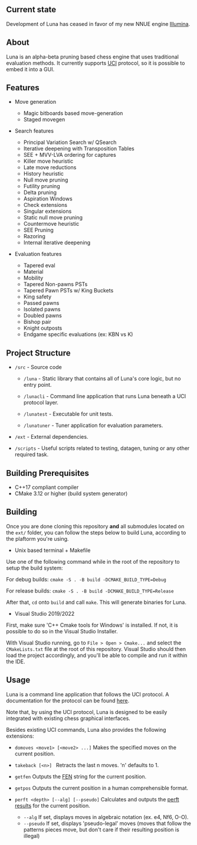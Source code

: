 ## Current state
Development of Luna has ceased in favor of my new NNUE engine [Illumina](https://github.com/mergener/illumina).

## About

Luna is an alpha-beta pruning based chess engine that uses traditional evaluation methods.
It currently supports [UCI](https://en.wikipedia.org/wiki/Universal_Chess_Interface) protocol, so it is possible to embed it into a GUI.

## Features

- Move generation
  - Magic bitboards based move-generation
  - Staged movegen

- Search features
  - Principal Variation Search w/ QSearch
  - Iterative deepening with Transposition Tables
  - SEE + MVV-LVA ordering for captures
  - Killer move heuristic
  - Late move reductions
  - History heuristic
  - Null move pruning
  - Futility pruning
  - Delta pruning
  - Aspiration Windows
  - Check extensions
  - Singular extensions
  - Static null move pruning
  - Countermove heuristic
  - SEE Pruning
  - Razoring
  - Internal iterative deepening
  
- Evaluation features
  - Tapered eval 
  - Material
  - Mobility
  - Tapered Non-pawns PSTs
  - Tapered Pawn PSTs w/ King Buckets
  - King safety
  - Passed pawns
  - Isolated pawns
  - Doubled pawns
  - Bishop pair
  - Knight outposts
  - Endgame specific evaluations (ex: KBN vs K)

## Project Structure

- `/src` - Source code

  - `/luna` - Static library that contains all of Luna's core logic, but no entry point.

  - `/lunacli` - Command line application that runs Luna beneath a UCI protocol layer.

  - `/lunatest` - Executable for unit tests.

  - `/lunatuner` - Tuner application for evaluation parameters.

- `/ext` - External dependencies.

- `/scripts` - Useful scripts related to testing, datagen, tuning or any other required task.

## Building Prerequisites

- C++17 compliant compiler
- CMake 3.12 or higher (build system generator)

## Building

Once you are done cloning this repository **and** all submodules located on the ```ext/``` folder, you can follow the steps below to build Luna, according to the plaftorm you're using.

- Unix based terminal + Makefile

Use one of the following command while in the root of the repository to setup the build system:

For debug builds: ```cmake -S . -B build -DCMAKE_BUILD_TYPE=Debug```

For release builds: ```cmake -S . -B build -DCMAKE_BUILD_TYPE=Release```

After that, ```cd``` onto ```build``` and call ```make```. This will generate binaries for
Luna.

- Visual Studio 2019/2022 

First, make sure 'C++ Cmake tools for Windows' is installed. If not, it is possible
to do so in the Visual Studio Installer.

With Visual Studio running, go to ```File > Open > Cmake...``` and select the ```CMakeLists.txt``` file
at the root of this repository. Visual Studio should then load the project accordingly, and you'll
be able to compile and run it within the IDE.

## Usage

Luna is a command line application that follows the UCI protocol. A documentation for the protocol can be found [here](http://wbec-ridderkerk.nl/html/UCIProtocol.html).

Note that, by using the UCI protocol, Luna is designed to be easily integrated with existing chess graphical interfaces.

Besides existing UCI commands, Luna also provides the following extensions:

* ```domoves <move1> [<move2> ...]``` Makes the specified moves on the current position.

* ```takeback [<n>] ``` Retracts the last n moves. 'n' defaults to 1.

* ```getfen``` Outputs the [FEN](https://en.wikipedia.org/wiki/Forsyth%E2%80%93Edwards_Notation) string for the current position.

* ```getpos``` Outputs the current position in a human comprehensible format.

* ```perft <depth> [--alg] [--pseudo]``` Calculates and outputs the [perft results](https://www.chessprogramming.org/Perft_Results) for the current position.
  * ```--alg``` If set, displays moves in algebraic notation (ex. e4, Nf6, O-O).
  * ```--pseudo``` If set, displays 'pseudo-legal' moves (moves that follow the patterns pieces move, but don't care if their resulting position is illegal)
